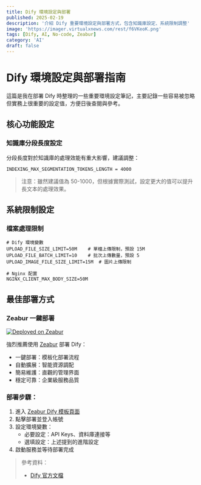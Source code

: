 ```yaml
---
title: Dify 環境設定與部署
published: 2025-02-19
description: '介紹 Dify 重要環境設定與部署方式，包含知識庫設定、系統限制調整'
image: 'https://imager.virtualxnews.com/rest/f6VKeoK.png'
tags: [Dify, AI, No-code, Zeabur]
category: 'AI'
draft: false 
---
```


# Dify 環境設定與部署指南

這篇是我在部署 Dify 時整理的一些重要環境設定筆記，主要記錄一些容易被忽略但實務上很重要的設定值，方便日後查閱與參考。

## 核心功能設定

### 知識庫分段長度設定

分段長度對於知識庫的處理效能有重大影響，建議調整：

```env
INDEXING_MAX_SEGMENTATION_TOKENS_LENGTH = 4000
```

> 注意：雖然建議值為 50-1000，但根據實際測試，設定更大的值可以提升長文本的處理效果。

## 系統限制設定

### 檔案處理限制
```env
# Dify 環境變數
UPLOAD_FILE_SIZE_LIMIT=50M    # 單檔上傳限制，預設 15M
UPLOAD_FILE_BATCH_LIMIT=10    # 批次上傳數量，預設 5
UPLOAD_IMAGE_FILE_SIZE_LIMIT=15M  # 圖片上傳限制

# Nginx 配置
NGINX_CLIENT_MAX_BODY_SIZE=50M
```

## 最佳部署方式

### Zeabur 一鍵部署
[![Deployed on Zeabur](https://zeabur.com/deployed-on-zeabur-dark.svg)](https://zeabur.com?referralCode=silverfantacy&utm_source=silverfantacy)

強烈推薦使用 [Zeabur](https://zeabur.com/templates/1D4DOW) 部署 Dify：

- 一鍵部署：模板化部署流程
- 自動擴展：智能資源調配
- 簡易維護：直觀的管理界面
- 穩定可靠：企業級服務品質

### 部署步驟：
1. 進入 [Zeabur Dify 模板頁面](https://zeabur.com/templates/1D4DOW)
2. 點擊部署並登入帳號
3. 設定環境變數：
   - 必要設定：API Keys、資料庫連接等
   - 選填設定：上述提到的進階設定
4. 啟動服務並等待部署完成


> 參考資料：
> - [Dify 官方文檔](https://docs.dify.ai/zh-hans/getting-started/install-self-hosted/environments)